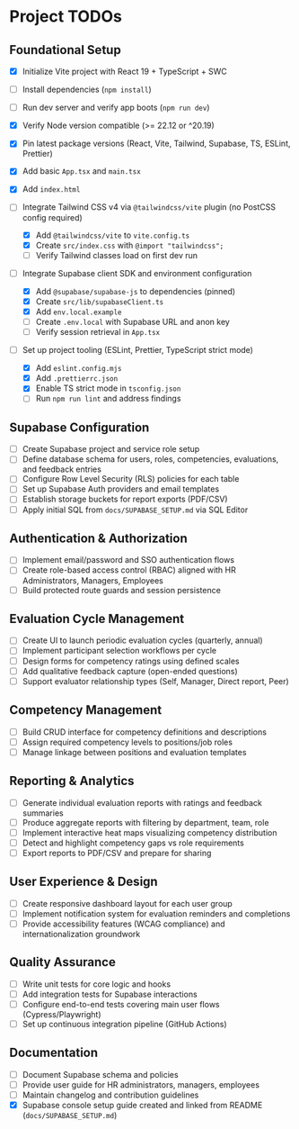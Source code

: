 # Project TODOs

## Foundational Setup
- [x] Initialize Vite project with React 19 + TypeScript + SWC
 - [ ] Install dependencies (`npm install`)
 - [ ] Run dev server and verify app boots (`npm run dev`)
 - [x] Verify Node version compatible (>= 22.12 or ^20.19)
 - [x] Pin latest package versions (React, Vite, Tailwind, Supabase, TS, ESLint, Prettier)
 - [x] Add basic `App.tsx` and `main.tsx`
 - [x] Add `index.html`

- [ ] Integrate Tailwind CSS v4 via `@tailwindcss/vite` plugin (no PostCSS config required)
   - [x] Add `@tailwindcss/vite` to `vite.config.ts`
   - [x] Create `src/index.css` with `@import "tailwindcss";`
   - [ ] Verify Tailwind classes load on first dev run

- [ ] Integrate Supabase client SDK and environment configuration
   - [x] Add `@supabase/supabase-js` to dependencies (pinned)
   - [x] Create `src/lib/supabaseClient.ts`
   - [x] Add `env.local.example`
   - [ ] Create `.env.local` with Supabase URL and anon key
   - [ ] Verify session retrieval in `App.tsx`

- [ ] Set up project tooling (ESLint, Prettier, TypeScript strict mode)
   - [x] Add `eslint.config.mjs`
   - [x] Add `.prettierrc.json`
   - [x] Enable TS strict mode in `tsconfig.json`
   - [ ] Run `npm run lint` and address findings

## Supabase Configuration
- [ ] Create Supabase project and service role setup
- [ ] Define database schema for users, roles, competencies, evaluations, and feedback entries
- [ ] Configure Row Level Security (RLS) policies for each table
- [ ] Set up Supabase Auth providers and email templates
- [ ] Establish storage buckets for report exports (PDF/CSV)
 - [ ] Apply initial SQL from `docs/SUPABASE_SETUP.md` via SQL Editor

## Authentication & Authorization
- [ ] Implement email/password and SSO authentication flows
- [ ] Create role-based access control (RBAC) aligned with HR Administrators, Managers, Employees
- [ ] Build protected route guards and session persistence

## Evaluation Cycle Management
- [ ] Create UI to launch periodic evaluation cycles (quarterly, annual)
- [ ] Implement participant selection workflows per cycle
- [ ] Design forms for competency ratings using defined scales
- [ ] Add qualitative feedback capture (open-ended questions)
- [ ] Support evaluator relationship types (Self, Manager, Direct report, Peer)

## Competency Management
- [ ] Build CRUD interface for competency definitions and descriptions
- [ ] Assign required competency levels to positions/job roles
- [ ] Manage linkage between positions and evaluation templates

## Reporting & Analytics
- [ ] Generate individual evaluation reports with ratings and feedback summaries
- [ ] Produce aggregate reports with filtering by department, team, role
- [ ] Implement interactive heat maps visualizing competency distribution
- [ ] Detect and highlight competency gaps vs role requirements
- [ ] Export reports to PDF/CSV and prepare for sharing

## User Experience & Design
- [ ] Create responsive dashboard layout for each user group
- [ ] Implement notification system for evaluation reminders and completions
- [ ] Provide accessibility features (WCAG compliance) and internationalization groundwork

## Quality Assurance
- [ ] Write unit tests for core logic and hooks
- [ ] Add integration tests for Supabase interactions
- [ ] Configure end-to-end tests covering main user flows (Cypress/Playwright)
- [ ] Set up continuous integration pipeline (GitHub Actions)

## Documentation
- [ ] Document Supabase schema and policies
- [ ] Provide user guide for HR administrators, managers, employees
- [ ] Maintain changelog and contribution guidelines
 - [x] Supabase console setup guide created and linked from README (`docs/SUPABASE_SETUP.md`)
